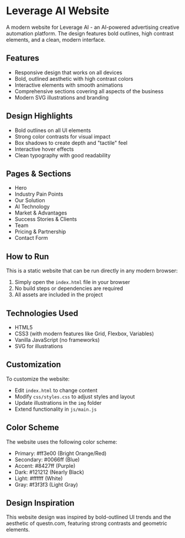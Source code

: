 # Leverage AI Website

A modern website for Leverage AI - an AI-powered advertising creative automation platform. The design features bold outlines, high contrast elements, and a clean, modern interface.

## Features

- Responsive design that works on all devices
- Bold, outlined aesthetic with high contrast colors
- Interactive elements with smooth animations
- Comprehensive sections covering all aspects of the business
- Modern SVG illustrations and branding

## Design Highlights

- Bold outlines on all UI elements
- Strong color contrasts for visual impact
- Box shadows to create depth and "tactile" feel
- Interactive hover effects
- Clean typography with good readability

## Pages & Sections

- Hero
- Industry Pain Points
- Our Solution
- AI Technology
- Market & Advantages
- Success Stories & Clients
- Team
- Pricing & Partnership
- Contact Form

## How to Run

This is a static website that can be run directly in any modern browser:

1. Simply open the `index.html` file in your browser
2. No build steps or dependencies are required
3. All assets are included in the project

## Technologies Used

- HTML5
- CSS3 (with modern features like Grid, Flexbox, Variables)
- Vanilla JavaScript (no frameworks)
- SVG for illustrations

## Customization

To customize the website:

- Edit `index.html` to change content
- Modify `css/styles.css` to adjust styles and layout
- Update illustrations in the `img` folder
- Extend functionality in `js/main.js`

## Color Scheme

The website uses the following color scheme:

- Primary: #ff3e00 (Bright Orange/Red)
- Secondary: #0066ff (Blue)
- Accent: #8427ff (Purple)
- Dark: #121212 (Nearly Black)
- Light: #ffffff (White)
- Gray: #f3f3f3 (Light Gray)

## Design Inspiration

This website design was inspired by bold-outlined UI trends and the aesthetic of questn.com, featuring strong contrasts and geometric elements. 